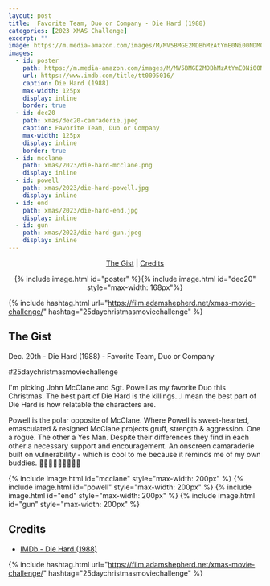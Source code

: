 ```yaml
---
layout: post
title:  Favorite Team, Duo or Company - Die Hard (1988)
categories: [2023 XMAS Challenge]
excerpt: ""
image: https://m.media-amazon.com/images/M/MV5BMGE2MDBhMzAtYmE0Ni00NDM0LWE1ZTctNWM5YmVmNmExZTdhXkEyXkFqcGdeQXVyNDUzOTQ5MjY@._V1_FMjpg_UX810_.jpg
images:
  - id: poster
    path: https://m.media-amazon.com/images/M/MV5BMGE2MDBhMzAtYmE0Ni00NDM0LWE1ZTctNWM5YmVmNmExZTdhXkEyXkFqcGdeQXVyNDUzOTQ5MjY@._V1_FMjpg_UX810_.jpg
    url: https://www.imdb.com/title/tt0095016/
    caption: Die Hard (1988)
    max-width: 125px
    display: inline
    border: true
  - id: dec20
    path: xmas/dec20-camraderie.jpeg
    caption: Favorite Team, Duo or Company
    max-width: 125px
    display: inline
    border: true
  - id: mcclane
    path: xmas/2023/die-hard-mcclane.png
    display: inline
  - id: powell
    path: xmas/2023/die-hard-powell.jpg
    display: inline
  - id: end
    path: xmas/2023/die-hard-end.jpg
    display: inline
  - id: gun
    path: xmas/2023/die-hard-gun.jpeg
    display: inline
---
```


<div style="text-align: center">
  <p><a href="#the-gist">The Gist</a> | <a href="#credits">Credits</a></p>
  <p>{% include image.html id="poster" %}{% include image.html id="dec20" style="max-width: 168px"%}</p>
</div>

{% include hashtag.html url="https://film.adamshepherd.net/xmas-movie-challenge/" hashtag="25daychristmasmoviechallenge" %}

## The Gist

Dec. 20th - Die Hard (1988) - Favorite Team, Duo or Company 

#25daychristmasmoviechallenge

I'm picking John McClane and Sgt. Powell as my favorite Duo this Christmas.  The best part of Die Hard is the killings...I mean the best part of Die Hard is how relatable the characters are. 

Powell is the polar opposite of McClane. Where Powell is sweet-hearted, emasculated & resigned McClane projects gruff, strength & aggression. One a rogue. The other a Yes Man. Despite their differences they find in each other a necessary support and encouragement. An onscreen camaraderie built on vulnerability - which is cool to me because it reminds me of my own buddies. 💛💛🔫🔫👮‍♂️👮🏿‍♂️

  {% include image.html id="mcclane" style="max-width: 200px" %}
  {% include image.html id="powell" style="max-width: 200px" %}
  {% include image.html id="end" style="max-width: 200px" %}
  {% include image.html id="gun" style="max-width: 200px" %}

## Credits

* [IMDb - Die Hard (1988)](https://www.imdb.com/title/tt0095016/)


{% include hashtag.html url="https://film.adamshepherd.net/xmas-movie-challenge/" hashtag="25daychristmasmoviechallenge" %}

<p>&nbsp;</p>
